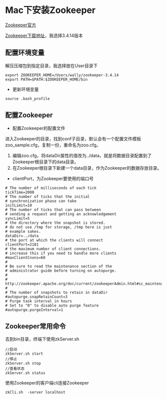 # Mac下安装Zookeeper

[Zookeeper官方](http://zookeeper.apache.org/)

[Zookeeper下载地址](http://zookeeper.apache.org/releases.html#download)，我选择3.4.14版本

## 配置环境变量

解压压缩包到指定目录，我选择放在User目录下

```
export ZOOKEEPER_HOME=/Users/wally/zookeeper-3.4.14
export PATH=$PATH:$ZOOKEEPER_HOME/bin
```

- 更新环境变量

```
source .bash_profile
```

## 配置Zookeeper

- 配置Zookeeper的配置文件

进入Zookeeper的目录，找到conf子目录，默认会有一个配置文件模板zoo_sample.cfg，复制一份，重命名为zoo.cfg。


1. 编辑zoo.cfg，将dataDir属性的值改为../data，就是将数据目录配置到了Zookeeper根目录下的data目录。
2. 在Zookeeper根目录下新建一个data目录，作为Zookeeper的数据存放目录。

- clientPort，为Zookeeper要使用的端口号

```
# The number of milliseconds of each tick
tickTime=2000
# The number of ticks that the initial 
# synchronization phase can take
initLimit=10
# The number of ticks that can pass between 
# sending a request and getting an acknowledgement
syncLimit=5
# the directory where the snapshot is stored.
# do not use /tmp for storage, /tmp here is just 
# example sakes.
dataDir=../data
# the port at which the clients will connect
clientPort=2181
# the maximum number of client connections.
# increase this if you need to handle more clients
#maxClientCnxns=60
#
# Be sure to read the maintenance section of the 
# administrator guide before turning on autopurge.
#
# http://zookeeper.apache.org/doc/current/zookeeperAdmin.html#sc_maintenance
#
# The number of snapshots to retain in dataDir
#autopurge.snapRetainCount=3
# Purge task interval in hours
# Set to "0" to disable auto purge feature
#autopurge.purgeInterval=1
```

## Zookeeper常用命令

去到bin目录，终端下使用zkServer.sh

```
//启动
zkServer.sh start
//停止
zkServer.sh stop
//查看状态
zkServer.sh status
```

使用Zookeeper的客户端cli连接Zookeeper

```
zkCli.sh  -server localhost
```
